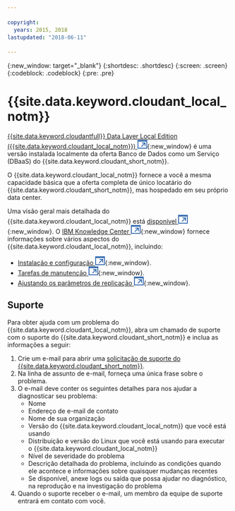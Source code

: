 ```yaml
---

copyright:
  years: 2015, 2018
lastupdated: "2018-06-11"

---
```


{:new_window: target="_blank"}
{:shortdesc: .shortdesc}
{:screen: .screen}
{:codeblock: .codeblock}
{:pre: .pre}

<!-- Acrolinx: 2017-03-16 -->

# {{site.data.keyword.cloudant_local_notm}}

[{{site.data.keyword.cloudantfull}} Data Layer Local Edition ({{site.data.keyword.cloudant_local_notm}}) ![Ícone de link externo](../images/launch-glyph.svg "Ícone de link externo")](https://www.ibm.com/support/knowledgecenter/SSTPQH_1.1.0/com.ibm.cloudant.local.doc/SSTPQH_1.1.0_welcome.html){:new_window} é uma versão instalada localmente da oferta Banco de Dados como um Serviço (DBaaS) do {{site.data.keyword.cloudant_short_notm}}.

O {{site.data.keyword.cloudant_local_notm}} fornece a você a mesma capacidade básica que a oferta completa de único locatário do {{site.data.keyword.cloudant_short_notm}},
mas hospedado em seu próprio data center.

Uma visão geral mais detalhada do {{site.data.keyword.cloudant_local_notm}} está
[disponível ![Ícone de link externo](../images/launch-glyph.svg "Ícone de link externo")](https://www.ibm.com/support/knowledgecenter/en/SSTPQH_1.1.0/com.ibm.cloudant.local.install.doc/topics/clinstall_cloudant_local_overview.html){:new_window}.
O
[IBM Knowledge Center ![Ícone de link externo](../images/launch-glyph.svg "Ícone de link externo")](https://www.ibm.com/support/knowledgecenter/en/SSTPQH_1.1.0/com.ibm.cloudant.local.doc/SSTPQH_1.1.0_welcome.html){:new_window}
fornece informações sobre vários aspectos do {{site.data.keyword.cloudant_local_notm}},
incluindo:

-   [Instalação e configuração ![Ícone de link externo](../images/launch-glyph.svg "Ícone de link externo")](https://www.ibm.com/support/knowledgecenter/en/SSTPQH_1.1.0/com.ibm.cloudant.local.install.doc/topics/clinstall_installing.html){:new_window}.
-   [Tarefas de manutenção ![Ícone de link externo](../images/launch-glyph.svg "Ícone de link externo")](https://www.ibm.com/support/knowledgecenter/en/SSTPQH_1.1.0/com.ibm.cloudant.local.install.doc/topics/clinstall_maintenance_tasks_overview.html){:new_window}.
-   [Ajustando os parâmetros de replicação ![Ícone de link externo](../images/launch-glyph.svg "Ícone de link externo")](https://www.ibm.com/support/knowledgecenter/en/SSTPQH_1.1.0/com.ibm.cloudant.local.install.doc/topics/clinstall_tuning_parameters_replication_cases.html){:new_window}.

## Suporte
Para obter ajuda com um problema do {{site.data.keyword.cloudant_local_notm}}, abra um chamado de suporte com o suporte do {{site.data.keyword.cloudant_short_notm}} e inclua as informações a seguir:

1. Crie um e-mail para abrir uma [solicitação de suporte do {{site.data.keyword.cloudant_short_notm}}](mailto:support@cloudant.com).
2. Na linha de assunto de e-mail, forneça uma única frase sobre o problema.
3. O e-mail deve conter os seguintes detalhes para nos ajudar a diagnosticar seu problema:
    - Nome
    - Endereço de e-mail de contato
    - Nome de sua organização
    - Versão do {{site.data.keyword.cloudant_local_notm}} que você está usando
    - Distribuição e versão do Linux que você está usando para executar o {{site.data.keyword.cloudant_local_notm}}
    - Nível de severidade do problema
    - Descrição detalhada do problema, incluindo as condições quando ele acontece e informações sobre quaisquer mudanças recentes
    - Se disponível, anexe logs ou saída que possa ajudar no diagnóstico, na reprodução e na investigação do problema
4. Quando o suporte receber o e-mail, um membro da equipe de suporte entrará em contato com você.

